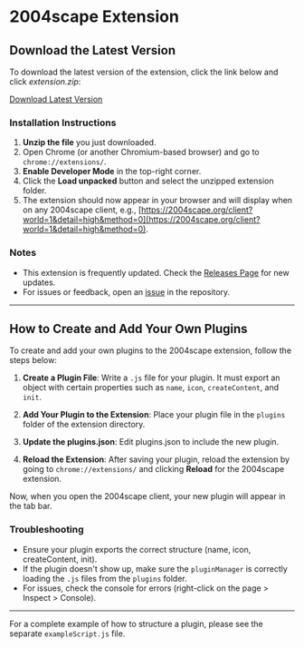 # 2004scape Extension

## Download the Latest Version

To download the latest version of the extension, click the link below and click *extension.zip*:

[Download Latest Version](https://github.com/Operativekiwi/2004scape-extension/releases/latest)

### Installation Instructions

1. **Unzip the file** you just downloaded.
2. Open Chrome (or another Chromium-based browser) and go to `chrome://extensions/`.
3. **Enable Developer Mode** in the top-right corner.
4. Click the **Load unpacked** button and select the unzipped extension folder.
5. The extension should now appear in your browser and will display when on any 2004scape client, e.g., [https://2004scape.org/client?world=1&detail=high&method=0](https://2004scape.org/client?world=1&detail=high&method=0).

### Notes

- This extension is frequently updated. Check the [Releases Page](https://github.com/Operativekiwi/2004scape-extension/releases) for new updates.
- For issues or feedback, open an [issue](https://github.com/Operativekiwi/2004scape-extension/issues) in the repository.

---

## How to Create and Add Your Own Plugins

To create and add your own plugins to the 2004scape extension, follow the steps below:

1. **Create a Plugin File**: Write a `.js` file for your plugin. It must export an object with certain properties such as `name`, `icon`, `createContent`, and `init`.
   
2. **Add Your Plugin to the Extension**: Place your plugin file in the `plugins` folder of the extension directory.

3. **Update the plugins.json**: Edit plugins.json to include the new plugin.

4. **Reload the Extension**: After saving your plugin, reload the extension by going to `chrome://extensions/` and clicking **Reload** for the 2004scape extension.

Now, when you open the 2004scape client, your new plugin will appear in the tab bar.

### Troubleshooting

- Ensure your plugin exports the correct structure (name, icon, createContent, init).
- If the plugin doesn't show up, make sure the `pluginManager` is correctly loading the `.js` files from the `plugins` folder.
- For issues, check the console for errors (right-click on the page > Inspect > Console).

---

For a complete example of how to structure a plugin, please see the separate `exampleScript.js` file.
